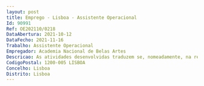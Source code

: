 ```yaml
--- 
layout: post
title: Emprego - Lisboa - Assistente Operacional
Id: 90991
Ref: OE202110/0218
DataAbertura: 2021-10-12
DataFecho: 2021-11-16
Trabalho: Assistente Operacional
Empregador: Academia Nacional de Belas Artes
Descricao: As atividades desenvolvidas traduzem se, nomeadamente, na realização das seguintes tarefas   Colaboração na limpeza e boa conservação da sede da Academia e do seu património   Gestão de arquivo   Apoio à receção do público   Manutenção do equipamento e demais tarefas relativas à qualidade e bom aspeto da sede.
CodigoPostal: 1200-005 LISBOA
Concelho: Lisboa
Distrito: Lisboa
--- 
```

